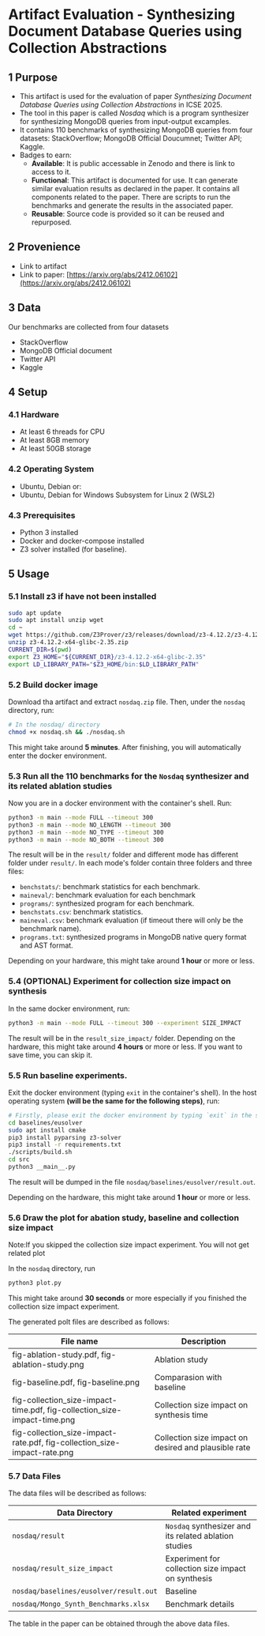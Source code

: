 # Artifact Evaluation - Synthesizing Document Database Queries using Collection Abstractions

## 1 Purpose
- This artifact is used for the evaluation of paper *Synthesizing Document Database Queries using Collection Abstractions* in ICSE 2025.
- The tool in this paper is called *Nosdaq* which is a program synthesizer for synthesizing MongoDB queries from input-output excamples.
- It contains 110 benchmarks of synthesizing MongoDB queries from four datasets: StackOverflow; MongoDB Official Doucumnet; Twitter API; Kaggle.
- Badges to earn:
  - **Available**: It is public accessable in Zenodo and there is link to access to it.
  - **Functional**: This artifact is documented for use. It can generate similar evaluation results as declared in the paper. It contains all components related to the paper. There are scripts to run the benchmarks and generate the results in the associated paper.
  - **Reusable**: Source code is provided so it can be reused and repurposed.
## 2 Provenience
- Link to artifact
- Link to paper: [https://arxiv.org/abs/2412.06102](https://arxiv.org/abs/2412.06102)

## 3 Data
Our benchmarks are collected from four datasets
- StackOverflow
- MongoDB Official document
- Twitter API
- Kaggle

## 4 Setup
### 4.1 Hardware
- At least 6 threads for CPU
- At least 8GB memory
- At least 50GB storage
### 4.2 Operating System
- Ubuntu, Debian or:
- Ubuntu, Debian for Windows Subsystem for Linux 2 (WSL2)

### 4.3 Prerequisites
- Python 3 installed
- Docker and docker-compose installed
- Z3 solver installed (for baseline).

## 5 Usage
### 5.1 Install z3 if have not been installed
```bash
sudo apt update
sudo apt install unzip wget
cd ~
wget https://github.com/Z3Prover/z3/releases/download/z3-4.12.2/z3-4.12.2-x64-glibc-2.35.zip
unzip z3-4.12.2-x64-glibc-2.35.zip
CURRENT_DIR=$(pwd)
export Z3_HOME="${CURRENT_DIR}/z3-4.12.2-x64-glibc-2.35"
export LD_LIBRARY_PATH="$Z3_HOME/bin:$LD_LIBRARY_PATH"
```

### 5.2 Build docker image
Download tha artifact and extract `nosdaq.zip` file. Then, under the `nosdaq` directory, run:

```bash
# In the nosdaq/ directory
chmod +x nosdaq.sh && ./nosdaq.sh
```
This might take around **5 minutes**. After finishing, you will automatically enter the docker environment.

### 5.3 Run all the 110 benchmarks for the `Nosdaq` synthesizer and its related ablation studies
Now you are in a docker environment with the container's shell. Run:
```bash
python3 -m main --mode FULL --timeout 300
python3 -m main --mode NO_LENGTH --timeout 300
python3 -m main --mode NO_TYPE --timeout 300
python3 -m main --mode NO_BOTH --timeout 300
```
The result will be in the `result/` folder and different mode has different folder under `result/`.
In each mode's folder contain three folders and three files:

- `benchstats/`: benchmark statistics for each benchmark.
- `maineval/`: benchmark evaluation for each benchmark
- `programs/`: synthesized program for each benchmark.
- `benchstats.csv`: benchmark statistics.
- `maineval.csv`: benchmark evaluation (if timeout there will only be the benchmark name).
- `programs.txt`: synthesized programs in MongoDB native query format and AST format.

Depending on your hardware, this might take around **1 hour** or more or less.

### 5.4 (OPTIONAL) Experiment for collection size impact on synthesis
In the same docker environment, run:
```bash
python3 -m main --mode FULL --timeout 300 --experiment SIZE_IMPACT
```
The result will be in the `result_size_impact/` folder. Depending on the hardware, this might take around **4 hours**  or more or less. If you want to save time, you can skip it.

### 5.5 Run baseline experiments.
Exit the docker environment (typing `exit` in the container's shell). In the host operating system **(will be the same for the following steps)**, run:


```bash
# Firstly, please exit the docker environment by typing `exit` in the shell of docker
cd baselines/eusolver
sudo apt install cmake
pip3 install pyparsing z3-solver
pip3 install -r requirements.txt
./scripts/build.sh
cd src
python3 __main__.py
```

The result will be dumped in the file `nosdaq/baselines/eusolver/result.out`.

 Depending on the hardware, this might take around **1 hour**  or more or less.

### 5.6 Draw the plot for abation study, baseline and collection size impact
Note:If you skipped the collection size impact experiment. You will not get related plot

In the `nosdaq` directory, run
```bash
python3 plot.py
```
This might take around **30 seconds** or more especially if you finished the collection size impact experiment.

The generated polt files are described as follows:

| File name | Description |
|---------------------------------------------------------------------------|-----------------|
| fig-ablation-study.pdf, fig-ablation-study.png                            | Ablation study |
| fig-baseline.pdf, fig-baseline.png | Comparasion with baseline                             |
| fig-collection_size-impact-time.pdf, fig-collection_size-impact-time.png  | Collection size impact on synthesis time            |
| fig-collection_size-impact-rate.pdf, fig-collection_size-impact-rate.png  | Collection size impact on desired and plausible rate               |



### 5.7 Data Files
The data files will be described as follows:

|   Data Directory      | Related experiment |
|-------------------|-----------------|
|  `nosdaq/result`     | `Nosdaq` synthesizer and its related ablation studies              |
|  `nosdaq/result_size_impact` | Experiment for collection size impact on synthesis            |
| `nosdaq/baselines/eusolver/result.out`| Baseline               |
| `nosdaq/Mongo_Synth_Benchmarks.xlsx`| Benchmark details      |

The table in the paper can be obtained through the above data files.




